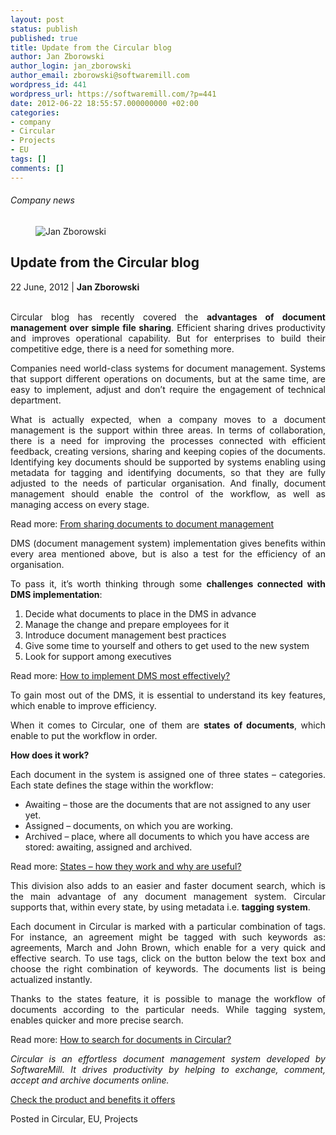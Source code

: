 ```yaml
---
layout: post
status: publish
published: true
title: Update from the Circular blog
author: Jan Zborowski
author_login: jan_zborowski
author_email: zborowski@softwaremill.com
wordpress_id: 441
wordpress_url: https://softwaremill.com/?p=441
date: 2012-06-22 18:55:57.000000000 +02:00
categories:
- company
- Circular
- Projects
- EU
tags: []
comments: []
---
```


<h6>Company news</h6>
<div class="post-header clearfix">
<figure><div class="image"><img src="https://softwaremill.com/wp-content/uploads/2013/04/zborowski.jpg" alt="Jan Zborowski"></div></figure><div class="title">
<h2 class="font-dark-blue font-normal">Update from the Circular blog</h2>22 June, 2012 | <b>Jan Zborowski</b><br><br>
</div>
</div>
<div class="post-rows"><div class="text">
<div>
<p align="JUSTIFY">Circular blog has recently covered the <strong>advantages of document management over simple file sharing</strong>. Efficient sharing drives productivity and improves operational capability. But for enterprises to build their competitive edge, there is a need for something more.</p>
<p align="JUSTIFY">Companies need world-class systems for document management. Systems that support different operations on documents, but at the same time, are easy to implement, adjust and don’t require the engagement of technical department.</p>
<p align="JUSTIFY">What is actually expected, when a company moves to a document management is the support within three areas. In terms of collaboration, there is a need for improving the processes connected with efficient feedback, creating versions, sharing and keeping copies of the documents. Identifying key documents should be supported by systems enabling using metadata for tagging and identifying documents, so that they are fully adjusted to the needs of particular organisation. And finally, document management should enable the control of the workflow, as well as managing access on every stage.</p>
<p align="JUSTIFY">Read more: <a title="From sharing documents to document management" href="https://www.circulardms.com/blog/?p=14224&amp;lang=en">From sharing documents to document management</a></p>
<p align="JUSTIFY">DMS (document management system) implementation gives benefits within every area mentioned above, but is also a test for the efficiency of an organisation.</p>
<p align="JUSTIFY">To pass it, it’s worth thinking through some <strong>challenges connected with DMS implementation</strong>:</p>
<ol>
<li>Decide what documents to place in the DMS in advance </li>
<li>Manage the change and prepare employees for it</li>
<li>Introduce document management best practices </li>
<li>Give some time to yourself and others to get used to the new system</li>
<li>Look for support among executives</li>
</ol>
<p align="JUSTIFY">Read more: <a title="How to implement DMS most effectively?" href="https://www.circulardms.com/blog/?p=14167&amp;lang=en">How to implement DMS most effectively? </a></p>
<p align="JUSTIFY">To gain most out of the DMS, it is essential to understand its key features, which enable to improve efficiency.</p>
<p align="JUSTIFY">When it comes to Circular, one of them are <strong>states of documents</strong>, which enable to put the workflow in order.</p>
<p align="JUSTIFY"><strong>How does it work?</strong></p>
<p align="JUSTIFY">Each document in the system is assigned one of three states – categories. Each state defines the stage within the workflow:</p>
<ul>
<li>Awaiting – those are the documents that are not assigned to any user yet.</li>
<li>Assigned – documents, on which you are working.</li>
<li>Archived – place, where all documents to which you have access are stored: awaiting, assigned and archived.</li>
</ul>
<p align="JUSTIFY">Read more: <a title="States – how they work and why are useful?" href="https://www.circulardms.com/blog/?p=14143&amp;lang=en">States – how they work and why are useful?</a></p>
<p align="JUSTIFY">This division also adds to an easier and faster document search, which is the main advantage of any document management system. Circular supports that, within every state, by using metadata i.e. <strong>tagging system</strong>.</p>
<p align="JUSTIFY">Each document in Circular is marked with a particular combination of tags. For instance, an agreement might be tagged with such keywords as: agreements, March and John Brown, which enable for a very quick and effective search. To use tags, click on the button below the text box and choose the right combination of keywords. The documents list is being actualized instantly.</p>
<p align="JUSTIFY">Thanks to the states feature, it is possible to manage the workflow of documents according to the particular needs. While tagging system, enables quicker and more precise search.</p>
<p align="JUSTIFY">Read more: <a title="How to search for documents in Circular?" href="https://www.circulardms.com/blog/?p=14198&amp;lang=en">How to search for documents in Circular?</a></p>
<p align="JUSTIFY"><em>Circular is an effortless document management system developed by SoftwareMill. It drives productivity by helping to exchange, comment, accept and archive documents online.</em></p>
<p align="JUSTIFY"><a href="https://www.circulardms.com/features">Check the product and benefits it offers</a></p>
</div>
</div></div>
<div class="post-footer">Posted in Circular, EU, Projects</div>
